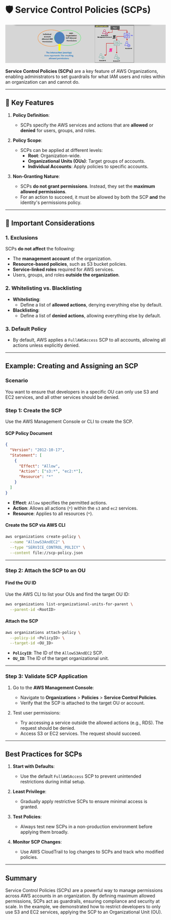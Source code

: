 # 🛡️ **Service Control Policies (SCPs)**

<div align="center">
  <img src="images/scp.png" alt="Service Control Policies" />
</div>

**Service Control Policies (SCPs)** are a key feature of AWS Organizations, enabling administrators to set guardrails for what IAM users and roles within an organization can and cannot do.

---

## 🔑 **Key Features**

1. **Policy Definition**:

   - SCPs specify the AWS services and actions that are **allowed** or **denied** for users, groups, and roles.

2. **Policy Scope**:

   - SCPs can be applied at different levels:
     - **Root**: Organization-wide.
     - **Organizational Units (OUs)**: Target groups of accounts.
     - **Individual Accounts**: Apply policies to specific accounts.

3. **Non-Granting Nature**:
   - SCPs **do not grant permissions**. Instead, they set the **maximum allowed permissions**.
   - For an action to succeed, it must be allowed by both the SCP **and** the identity's permissions policy.

---

## 📌 **Important Considerations**

### **1. Exclusions**

SCPs **do not affect** the following:

- The **management account** of the organization.
- **Resource-based policies**, such as S3 bucket policies.
- **Service-linked roles** required for AWS services.
- Users, groups, and roles **outside the organization**.

### **2. Whitelisting vs. Blacklisting**

- **Whitelisting**:
  - Define a list of **allowed actions**, denying everything else by default.
- **Blacklisting**:
  - Define a list of **denied actions**, allowing everything else by default.

### **3. Default Policy**

- By default, AWS applies a `FullAWSAccess` SCP to all accounts, allowing all actions unless explicitly denied.

---

## **Example: Creating and Assigning an SCP**

### Scenario

You want to ensure that developers in a specific OU can only use S3 and EC2 services, and all other services should be denied.

### **Step 1: Create the SCP**

Use the AWS Management Console or CLI to create the SCP.

#### SCP Policy Document

```json
{
  "Version": "2012-10-17",
  "Statement": [
    {
      "Effect": "Allow",
      "Action": ["s3:*", "ec2:*"],
      "Resource": "*"
    }
  ]
}
```

- **Effect**: `Allow` specifies the permitted actions.
- **Action**: Allows all actions (`*`) within the `s3` and `ec2` services.
- **Resource**: Applies to all resources (`*`).

#### Create the SCP via AWS CLI

```sh
aws organizations create-policy \
  --name "AllowS3AndEC2" \
  --type "SERVICE_CONTROL_POLICY" \
  --content file://scp-policy.json
```

---

### **Step 2: Attach the SCP to an OU**

#### Find the OU ID

Use the AWS CLI to list your OUs and find the target OU ID:

```sh
aws organizations list-organizational-units-for-parent \
  --parent-id <RootID>
```

#### Attach the SCP

```sh
aws organizations attach-policy \
  --policy-id <PolicyID> \
  --target-id <OU_ID>
```

- **`PolicyID`**: The ID of the `AllowS3AndEC2` SCP.
- **`OU_ID`**: The ID of the target organizational unit.

---

### **Step 3: Validate SCP Application**

1. Go to the **AWS Management Console**:

   - Navigate to **Organizations** > **Policies** > **Service Control Policies**.
   - Verify that the SCP is attached to the target OU or account.

2. Test user permissions:
   - Try accessing a service outside the allowed actions (e.g., RDS). The request should be denied.
   - Access S3 or EC2 services. The request should succeed.

---

## **Best Practices for SCPs**

1. **Start with Defaults**:

   - Use the default `FullAWSAccess` SCP to prevent unintended restrictions during initial setup.

2. **Least Privilege**:

   - Gradually apply restrictive SCPs to ensure minimal access is granted.

3. **Test Policies**:

   - Always test new SCPs in a non-production environment before applying them broadly.

4. **Monitor SCP Changes**:
   - Use AWS CloudTrail to log changes to SCPs and track who modified policies.

---

## **Summary**

Service Control Policies (SCPs) are a powerful way to manage permissions across AWS accounts in an organization. By defining maximum allowed permissions, SCPs act as guardrails, ensuring compliance and security at scale. In the example, we demonstrated how to restrict developers to only use S3 and EC2 services, applying the SCP to an Organizational Unit (OU).
